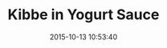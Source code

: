 ---
layout: post
title:  "Kibbe in Yogurt Sauce"
date:   2015-10-13 10:53:40
country: "Syria"
categories: jekyll update
image: ./images/potatoes.jpg
type: recipe
---